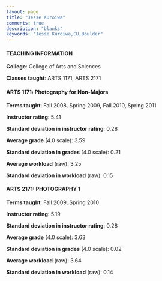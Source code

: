 ```yaml
---
layout: page
title: "Jesse Kuroiwa" 
comments: true
description: "blanks"
keywords: "Jesse Kuroiwa,CU,Boulder"
---
```

<head>
<script src="https://ajax.googleapis.com/ajax/libs/jquery/2.1.3/jquery.min.js"></script>
<script src="https://dl.dropboxusercontent.com/s/pc42nxpaw1ea4o9/highcharts.js?dl=0"></script>
<!-- <script src="../assets/js/highcharts.js"></script> -->
<style type="text/css">@font-face {
	font-family: "Bebas Neue";
	src: url(https://www.filehosting.org/file/details/544349/BebasNeue Regular.otf) format("opentype");
	}
	h1.Bebas { 
		font-family: "Bebas Neue", Verdana, Tahoma;
	}
</style>
</head>
	   
#### TEACHING INFORMATION

**College**: College of Arts and Sciences

**Classes taught**: ARTS 1171, ARTS 2171

#### ARTS 1171: Photography for Non-Majors

**Terms taught**: Fall 2008, Spring 2009, Fall 2010, Spring 2011

**Instructor rating**: 5.41

**Standard deviation in instructor rating**: 0.28

**Average grade** (4.0 scale): 3.59

**Standard deviation in grades** (4.0 scale): 0.21

**Average workload** (raw): 3.25

**Standard deviation in workload** (raw): 0.15

#### ARTS 2171: PHOTOGRAPHY 1

**Terms taught**: Fall 2009, Spring 2010

**Instructor rating**: 5.19

**Standard deviation in instructor rating**: 0.28

**Average grade** (4.0 scale): 3.63

**Standard deviation in grades** (4.0 scale): 0.02

**Average workload** (raw): 3.64

**Standard deviation in workload** (raw): 0.14

